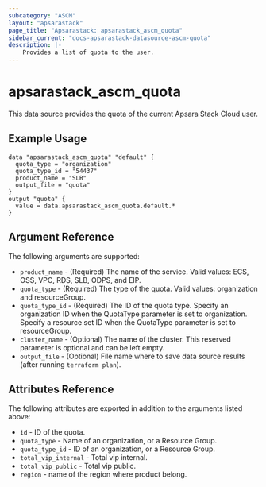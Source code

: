 ```yaml
---
subcategory: "ASCM"
layout: "apsarastack"
page_title: "Apsarastack: apsarastack_ascm_quota"
sidebar_current: "docs-apsarastack-datasource-ascm-quota"
description: |-
    Provides a list of quota to the user.
---
```


# apsarastack\_ascm_quota

This data source provides the quota of the current Apsara Stack Cloud user.

## Example Usage

```
data "apsarastack_ascm_quota" "default" {
  quota_type = "organization"
  quota_type_id = "54437"
  product_name = "SLB"
  output_file = "quota"
}
output "quota" {
  value = data.apsarastack_ascm_quota.default.*
}
```

## Argument Reference

The following arguments are supported:

  * `product_name` - (Required) The name of the service. Valid values: ECS, OSS, VPC, RDS, SLB, ODPS, and EIP.
  * `quota_type` - (Required) The type of the quota. Valid values: organization and resourceGroup.
  * `quota_type_id` - (Required) The ID of the quota type. Specify an organization ID when the QuotaType parameter is set to organization. Specify a resource set ID when the QuotaType parameter is set to resourceGroup.
  * `cluster_name` - (Optional) The name of the cluster. This reserved parameter is optional and can be left empty.
  * `output_file` - (Optional) File name where to save data source results (after running `terraform plan`).

## Attributes Reference

The following attributes are exported in addition to the arguments listed above:

  * `id` - ID of the quota.
  * `quota_type` - Name of an organization, or a Resource Group.
  * `quota_type_id` - ID of an organization, or a Resource Group.
  * `total_vip_internal` - Total vip internal.
  * `total_vip_public` - Total vip public.
  * `region` - name of the region where product belong.
 
